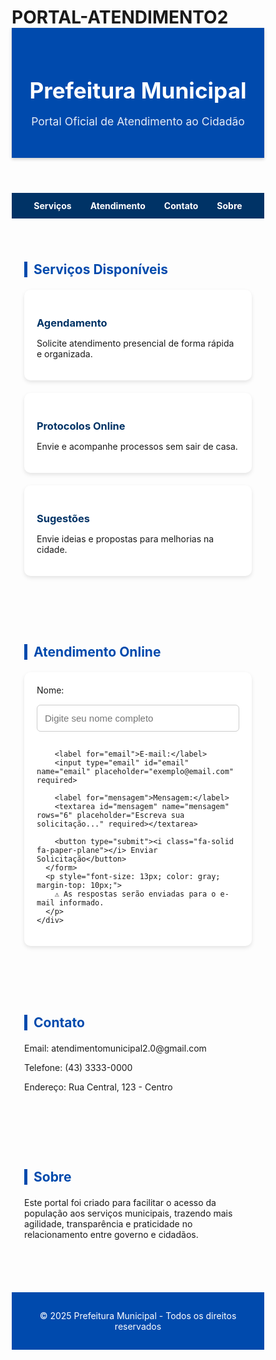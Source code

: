 # PORTAL-ATENDIMENTO2
<!DOCTYPE html>
<html lang="pt-BR">
<head>
  <meta charset="UTF-8">
  <meta name="viewport" content="width=device-width, initial-scale=1.0">
  <title>Portal de Atendimento Municipal</title>
  <link rel="stylesheet" href="https://cdnjs.cloudflare.com/ajax/libs/font-awesome/6.5.0/css/all.min.css">
  <style>
    /* Reset */
    * { margin: 0; padding: 0; box-sizing: border-box; }
    
    body {
      font-family: "Segoe UI", Arial, sans-serif;
      background: #f4f7fb;
      color: #333;
      line-height: 1.6;
    }

    header {
      background: #004aad;
      color: white;
      padding: 30px 20px;
      text-align: center;
      box-shadow: 0 2px 5px rgba(0,0,0,0.2);
    }

    header h1 {
      font-size: 2.2rem;
      margin-bottom: 5px;
    }

    header p {
      font-size: 1.1rem;
      opacity: 0.9;
    }

    nav {
      background: #036;
      display: flex;
      justify-content: center;
      gap: 30px;
      padding: 12px;
      flex-wrap: wrap;
    }

    nav a {
      color: white;
      text-decoration: none;
      font-weight: bold;
      transition: 0.3s;
    }

    nav a:hover {
      color: #ffcc00;
    }

    section {
      padding: 40px 20px;
      max-width: 1100px;
      margin: auto;
    }

    h2 {
      color: #004aad;
      margin-bottom: 20px;
      border-left: 5px solid #004aad;
      padding-left: 10px;
    }

    .grid {
      display: grid;
      grid-template-columns: repeat(auto-fit, minmax(250px, 1fr));
      gap: 20px;
    }

    .card {
      background: white;
      padding: 20px;
      border-radius: 10px;
      box-shadow: 0 3px 6px rgba(0,0,0,0.1);
      transition: 0.3s;
    }

    .card:hover {
      transform: translateY(-5px);
    }

    .card h3 {
      margin-bottom: 10px;
      color: #036;
    }

    form {
      display: flex;
      flex-direction: column;
      gap: 15px;
    }

    input, textarea, button {
      padding: 12px;
      font-size: 15px;
      border-radius: 6px;
      border: 1px solid #ccc;
    }

    input:focus, textarea:focus {
      outline: none;
      border-color: #004aad;
      box-shadow: 0 0 5px rgba(0,74,173,0.3);
    }

    button {
      background: #004aad;
      color: white;
      border: none;
      cursor: pointer;
      font-weight: bold;
      transition: 0.3s;
    }

    button:hover {
      background: #036;
    }

    footer {
      background: #004aad;
      color: white;
      text-align: center;
      padding: 15px;
      margin-top: 30px;
    }

    footer p {
      font-size: 14px;
    }
  </style>
</head>
<body>
  <header>
    <h1><i class="fa-solid fa-city"></i> Prefeitura Municipal</h1>
    <p>Portal Oficial de Atendimento ao Cidadão</p>
  </header>

  <nav>
    <a href="#servicos"><i class="fa-solid fa-list"></i> Serviços</a>
    <a href="#atendimento"><i class="fa-solid fa-headset"></i> Atendimento</a>
    <a href="#contato"><i class="fa-solid fa-envelope"></i> Contato</a>
    <a href="#sobre"><i class="fa-solid fa-circle-info"></i> Sobre</a>
  </nav>

  <section id="servicos">
    <h2>Serviços Disponíveis</h2>
    <div class="grid">
      <div class="card">
        <h3><i class="fa-solid fa-calendar-check"></i> Agendamento</h3>
        <p>Solicite atendimento presencial de forma rápida e organizada.</p>
      </div>
      <div class="card">
        <h3><i class="fa-solid fa-file-signature"></i> Protocolos Online</h3>
        <p>Envie e acompanhe processos sem sair de casa.</p>
      </div>
      <div class="card">
        <h3><i class="fa-solid fa-lightbulb"></i> Sugestões</h3>
        <p>Envie ideias e propostas para melhorias na cidade.</p>
      </div>
    </div>
  </section>

  <section id="atendimento">
    <h2>Atendimento Online</h2>
    <div class="card">
      <form action="mailto:atendimento@prefeitura.gov.br" method="post" enctype="text/plain">
        <label for="nome">Nome:</label>
        <input type="text" id="nome" name="nome" placeholder="Digite seu nome completo" required>

        <label for="email">E-mail:</label>
        <input type="email" id="email" name="email" placeholder="exemplo@email.com" required>

        <label for="mensagem">Mensagem:</label>
        <textarea id="mensagem" name="mensagem" rows="6" placeholder="Escreva sua solicitação..." required></textarea>

        <button type="submit"><i class="fa-solid fa-paper-plane"></i> Enviar Solicitação</button>
      </form>
      <p style="font-size: 13px; color: gray; margin-top: 10px;">
        ⚠️ As respostas serão enviadas para o e-mail informado.
      </p>
    </div>
  </section>

  <section id="contato">
    <h2>Contato</h2>
    <p><i class="fa-solid fa-envelope"></i> Email: atendimentomunicipal2.0@gmail.com</p>
    <p><i class="fa-solid fa-phone"></i> Telefone: (43) 3333-0000</p>
    <p><i class="fa-solid fa-location-dot"></i> Endereço: Rua Central, 123 - Centro</p>
  </section>

  <section id="sobre">
    <h2>Sobre</h2>
    <p>Este portal foi criado para facilitar o acesso da população aos serviços municipais,
       trazendo mais agilidade, transparência e praticidade no relacionamento entre governo e cidadãos.</p>
  </section>

  <footer>
    <p>&copy; 2025 Prefeitura Municipal - Todos os direitos reservados</p>
  </footer>
</body>
</html>
